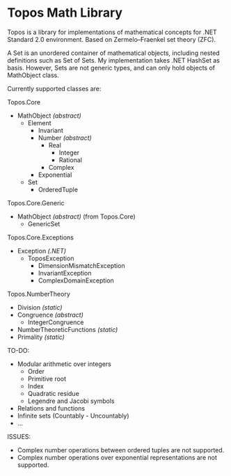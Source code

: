 # Topos Math Library
Topos is a library for implementations of mathematical concepts for .NET Standard 2.0 environment. Based on Zermelo–Fraenkel set theory (ZFC).

A Set is an unordered container of mathematical objects, including nested definitions such as Set of Sets. 
My implementation takes .NET HashSet<T> as basis. However, Sets are not generic types, and can only hold objects of MathObject class.

Currently supported classes are:

Topos.Core
* MathObject *(abstract)*
  * Element
    * Invariant
    * Number *(abstract)*
      * Real
        * Integer
        * Rational
      * Complex
	* Exponential
  * Set
    * OrderedTuple
  
Topos.Core.Generic
* MathObject *(abstract)* (from Topos.Core)
  * GenericSet<T>
	
Topos.Core.Exceptions
* Exception *(.NET)*
  * ToposException
    * DimensionMismatchException
    * InvariantException
    * ComplexDomainException

Topos.NumberTheory
* Division *(static)*
* Congruence *(abstract)*
  * IntegerCongruence
* NumberTheoreticFunctions *(static)*
* Primality *(static)*

TO-DO:

* Modular arithmetic over integers
  * Order
  * Primitive root
  * Index
  * Quadratic residue
  * Legendre and Jacobi symbols
* Relations and functions
* Infinite sets (Countably - Uncountably)
* ...

ISSUES:
* Complex number operations between ordered tuples are not supported.
* Complex number operations over exponential representations are not supported.